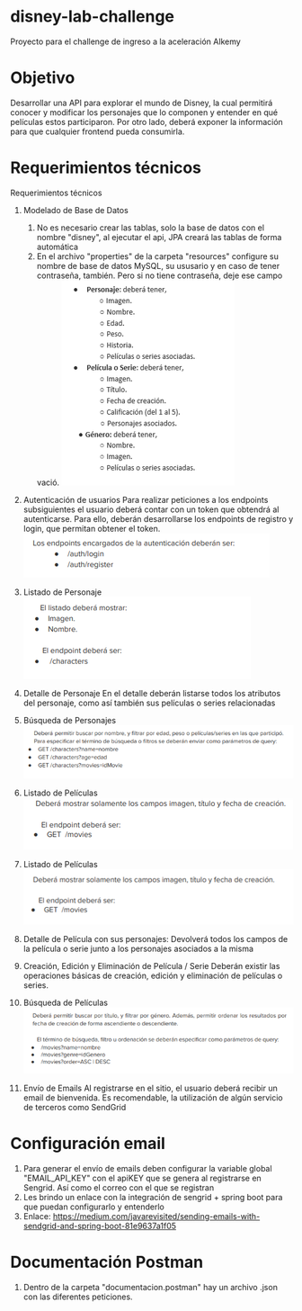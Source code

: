 # disney-lab-challenge
Proyecto para el challenge de ingreso a la aceleración Alkemy

# Objetivo
Desarrollar una API para explorar el mundo de Disney, la cual permitirá conocer y modificar los
personajes que lo componen y entender en qué películas estos participaron. Por otro lado, deberá
exponer la información para que cualquier frontend pueda consumirla.
# Requerimientos técnicos
Requerimientos técnicos
1. Modelado de Base de Datos
   1. No es necesario crear las tablas, solo la base de datos con el nombre "disney", al ejecutar el api, JPA creará las tablas de forma automática
   2. En el archivo "properties" de la carpeta "resources" configure su nombre de base de datos MySQL, su ususario y en caso de tener contraseña, también. Pero si no tiene contraseña, deje ese campo vació.
![img_5.png](img_5.png)
2. Autenticación de usuarios
   Para realizar peticiones a los endpoints subsiguientes el usuario deberá contar con un token que
   obtendrá al autenticarse. Para ello, deberán desarrollarse los endpoints de registro y login, que
   permitan obtener el token.
   ![img_9.png](img_9.png)

3. Listado de Personaje
   ![img_8.png](img_8.png)

4. Detalle de Personaje
      En el detalle deberán listarse todos los atributos del personaje, como así también sus películas o
      series relacionadas
5. Búsqueda de Personajes
![img_6.png](img_6.png)
6. Listado de Películas
![img_7.png](img_7.png)
7. Listado de Películas
![img_10.png](img_10.png)
8. Detalle de Película con sus personajes:
   Devolverá todos los campos de la película o serie junto a los personajes asociados a la misma
9. Creación, Edición y Eliminación de Película / Serie
   Deberán existir las operaciones básicas de creación, edición y eliminación de películas o series.
10. Búsqueda de Películas
![img_11.png](img_11.png)
11. Envío de Emails
    Al registrarse en el sitio, el usuario deberá recibir un email de bienvenida. Es recomendable, la
    utilización de algún servicio de terceros como SendGrid
# Configuración email
1. Para generar el envío de emails deben configurar la variable global "EMAIL_API_KEY" con el apiKEY que se genera al registrarse en Sengrid. Así como el correo con el que se registran
2. Les brindo un enlace con la integración de sengrid + spring boot para que puedan configurarlo y entenderlo
3. Enlace: https://medium.com/javarevisited/sending-emails-with-sendgrid-and-spring-boot-81e9637a1f05
# Documentación Postman
1. Dentro de la carpeta "documentacion.postman" hay un archivo .json con las diferentes peticiones.